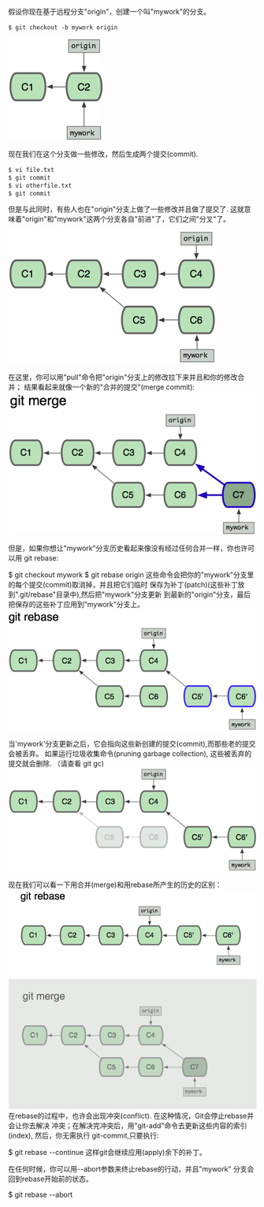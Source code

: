 假设你现在基于远程分支"origin"，创建一个叫"mywork"的分支。
```
$ git checkout -b mywork origin
```
![pic](src/img/rebase0.png)

现在我们在这个分支做一些修改，然后生成两个提交(commit).
```
$ vi file.txt
$ git commit
$ vi otherfile.txt
$ git commit
```
但是与此同时，有些人也在"origin"分支上做了一些修改并且做了提交了. 这就意味着"origin"和"mywork"这两个分支各自"前进"了，它们之间"分叉"了。

![pic](src/img/rebase1.png)

在这里，你可以用"pull"命令把"origin"分支上的修改拉下来并且和你的修改合并； 结果看起来就像一个新的"合并的提交"(merge commit):
![pic](src/img/rebase2.png)

但是，如果你想让"mywork"分支历史看起来像没有经过任何合并一样，你也许可以用 git rebase:

$ git checkout mywork
$ git rebase origin
这些命令会把你的"mywork"分支里的每个提交(commit)取消掉，并且把它们临时 保存为补丁(patch)(这些补丁放到".git/rebase"目录中),然后把"mywork"分支更新 到最新的"origin"分支，最后把保存的这些补丁应用到"mywork"分支上。
![pic](src/img/rebase3.png)

当'mywork'分支更新之后，它会指向这些新创建的提交(commit),而那些老的提交会被丢弃。 如果运行垃圾收集命令(pruning garbage collection), 这些被丢弃的提交就会删除. （请查看 git gc)
![pic](src/img/rebase4.png)

现在我们可以看一下用合并(merge)和用rebase所产生的历史的区别：
![pic](src/img/rebase5.png)
在rebase的过程中，也许会出现冲突(conflict). 在这种情况，Git会停止rebase并会让你去解决 冲突；在解决完冲突后，用"git-add"命令去更新这些内容的索引(index), 然后，你无需执行 git-commit,只要执行:

$ git rebase --continue
这样git会继续应用(apply)余下的补丁。

在任何时候，你可以用--abort参数来终止rebase的行动，并且"mywork" 分支会回到rebase开始前的状态。

$ git rebase --abort
